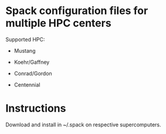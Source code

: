 # Spack configuration files for multiple HPC centers

Supported HPC:

 - Mustang
 
 - Koehr/Gaffney
 
 - Conrad/Gordon

 - Centennial

# Instructions

Download and install in ~/.spack on respective supercomputers.
